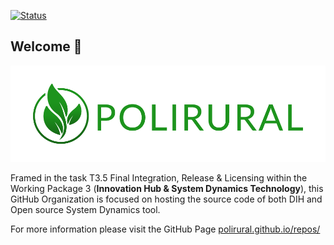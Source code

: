 [![Status](https://img.shields.io/badge/Status-Work%20in%20progress-orange?style=plastic)](https://github.com/polirural)

## Welcome 👋

![Polirural](/profile/logo_polirural.png)

Framed in the task T3.5 Final Integration, Release & Licensing within the Working Package 3 (**Innovation Hub & System Dynamics Technology**), this GitHub Organization is focused on hosting the source code of both DIH and Open source System Dynamics tool.

For more information please visit the GitHub Page [polirural.github.io/repos/](https://polirural.github.io/repos/)


